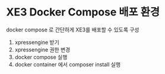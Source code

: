 # XE3 Docker Compose 배포 환경

docker compose 로 간단하게 XE3를 배포할 수 있도록 구성

1. xpressengine 받기
1. xpressengine 권한 변경
1. docker compose 실행
1. docker container 에서 composer install 실행
